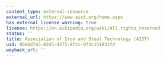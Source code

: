 ```yaml
---
content_type: external-resource
external_url: https://www.aist.org/home.aspx
has_external_license_warning: true
license: https://en.wikipedia.org/wiki/All_rights_reserved
status: ''
title: Association of Iron and Steal Technology (AIST)
uid: 86ebd7a5-0245-4275-8fcc-0f3c151831fd
wayback_url: ''
---
```

